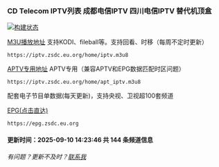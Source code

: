 ### CD Telecom IPTV列表 成都电信IPTV 四川电信IPTV 替代机顶盒
[![构建状态](https://danzhu-01.coding.net/badges/cd-telecom-iptv/job/4701255/build.svg)](/)

[M3U播放地址](https://iptv.zsdc.eu.org/home/iptv.m3u8) 支持KODI、fileball等。支持回看、时移（每周不定时更新）

    https://iptv.zsdc.eu.org/home/iptv.m3u8

[APTV专用地址](https://iptv.zsdc.eu.org/home/apt_iptv.m3u8) APTV专用（兼容APTV和EPG数据匹配时区问题）

    https://iptv.zsdc.eu.org/home/apt_iptv.m3u8

配套电子节目单数据(每天更新)，支持央视、卫视超100套频道

[EPG(点击直达)](https://epg.zsdc.eu.org)
        
    https://epg.zsdc.eu.org

#### 更新时间：2025-09-10 14:23:46 共 144 条频道信息

###### 有问题？更新不及时？[联系我](https://github.com/suzukua/iptv-cd-telecom/issues)
